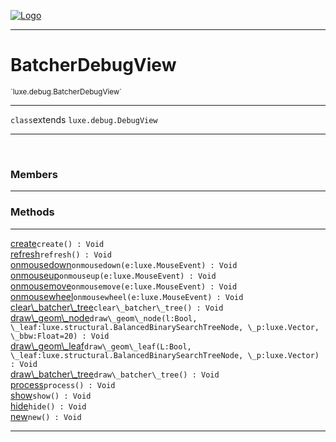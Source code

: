 
[![Logo](../../../images/logo.png)](../../../api/index.html)

---



<h1>BatcherDebugView</h1>
<small>`luxe.debug.BatcherDebugView`</small>



---

`class`extends <code><span>luxe.debug.DebugView</span></code>

---

&nbsp;
&nbsp;



<h3>Members</h3> <hr/>





<h3>Methods</h3> <hr/><span class="method apipage">
            <a name="create"><a class="lift" href="#create">create</a></a><code class="signature apipage">create() : Void</code><br/><span class="small_desc_flat"></span>
        </span>
    <span class="method apipage">
            <a name="refresh"><a class="lift" href="#refresh">refresh</a></a><code class="signature apipage">refresh() : Void</code><br/><span class="small_desc_flat"></span>
        </span>
    <span class="method apipage">
            <a name="onmousedown"><a class="lift" href="#onmousedown">onmousedown</a></a><code class="signature apipage">onmousedown(e:luxe.MouseEvent<span></span>) : Void</code><br/><span class="small_desc_flat"></span>
        </span>
    <span class="method apipage">
            <a name="onmouseup"><a class="lift" href="#onmouseup">onmouseup</a></a><code class="signature apipage">onmouseup(e:luxe.MouseEvent<span></span>) : Void</code><br/><span class="small_desc_flat"></span>
        </span>
    <span class="method apipage">
            <a name="onmousemove"><a class="lift" href="#onmousemove">onmousemove</a></a><code class="signature apipage">onmousemove(e:luxe.MouseEvent<span></span>) : Void</code><br/><span class="small_desc_flat"></span>
        </span>
    <span class="method apipage">
            <a name="onmousewheel"><a class="lift" href="#onmousewheel">onmousewheel</a></a><code class="signature apipage">onmousewheel(e:luxe.MouseEvent<span></span>) : Void</code><br/><span class="small_desc_flat"></span>
        </span>
    <span class="method apipage">
            <a name="clear_batcher_tree"><a class="lift" href="#clear_batcher_tree">clear\_batcher\_tree</a></a><code class="signature apipage">clear\_batcher\_tree() : Void</code><br/><span class="small_desc_flat"></span>
        </span>
    <span class="method apipage">
            <a name="draw_geom_node"><a class="lift" href="#draw_geom_node">draw\_geom\_node</a></a><code class="signature apipage">draw\_geom\_node(l:Bool<span></span>, \_leaf:luxe.structural.BalancedBinarySearchTreeNode<span></span>, \_p:luxe.Vector<span></span>, \_bbw:Float<span>=20</span>) : Void</code><br/><span class="small_desc_flat"></span>
        </span>
    <span class="method apipage">
            <a name="draw_geom_leaf"><a class="lift" href="#draw_geom_leaf">draw\_geom\_leaf</a></a><code class="signature apipage">draw\_geom\_leaf(L:Bool<span></span>, \_leaf:luxe.structural.BalancedBinarySearchTreeNode<span></span>, \_p:luxe.Vector<span></span>) : Void</code><br/><span class="small_desc_flat"></span>
        </span>
    <span class="method apipage">
            <a name="draw_batcher_tree"><a class="lift" href="#draw_batcher_tree">draw\_batcher\_tree</a></a><code class="signature apipage">draw\_batcher\_tree() : Void</code><br/><span class="small_desc_flat"></span>
        </span>
    <span class="method apipage">
            <a name="process"><a class="lift" href="#process">process</a></a><code class="signature apipage">process() : Void</code><br/><span class="small_desc_flat"></span>
        </span>
    <span class="method apipage">
            <a name="show"><a class="lift" href="#show">show</a></a><code class="signature apipage">show() : Void</code><br/><span class="small_desc_flat"></span>
        </span>
    <span class="method apipage">
            <a name="hide"><a class="lift" href="#hide">hide</a></a><code class="signature apipage">hide() : Void</code><br/><span class="small_desc_flat"></span>
        </span>
    <span class="method apipage">
            <a name="new"><a class="lift" href="#new">new</a></a><code class="signature apipage">new() : Void</code><br/><span class="small_desc_flat"></span>
        </span>
    





---

&nbsp;
&nbsp;
&nbsp;
&nbsp;